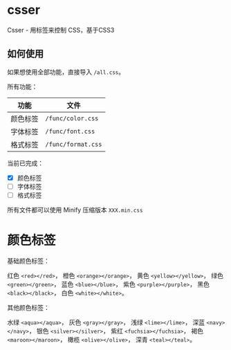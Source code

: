 # csser

Csser - 用标签来控制 CSS，基于CSS3

## 如何使用

如果想使用全部功能，直接导入 `/all.css`。

所有功能：

| 功能         | 文件               |
| ------------ | ------------------ |
| 颜色标签   | `/func/color.css`  |
| 字体标签   | `/func/font.css`   |
| 格式标签   | `/func/format.css` |

当前已完成：
- [x] 颜色标签
- [ ] 字体标签
- [ ] 格式标签

所有文件都可以使用 Minify 压缩版本 `XXX.min.css`



# 颜色标签

基础颜色标签：

红色 `<red></red>`，
橙色 `<orange></orange>`，
黄色 `<yellow></yellow>`，
绿色 `<green></green>`，
蓝色 `<blue></blue>`，
紫色 `<purple></purple>`，
黑色 `<black></black>`，
白色 `<white></white>`。

其他颜色标签：

水绿 `<aqua></aqua>`，
灰色 `<gray></gray>`，
浅绿 `<lime></lime>`，
深蓝 `<navy></navy>`，
银色 `<silver></silver>`，
紫红 `<fuchsia></fuchsia>`，
褐色 `<maroon></maroon>`，
橄榄 `<olive></olive>`，
深青 `<teal></teal>`。